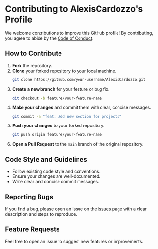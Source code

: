 # Contributing to AlexisCardozzo's Profile

We welcome contributions to improve this GitHub profile! By contributing, you agree to abide by the [Code of Conduct](CODE_OF_CONDUCT.md).

## How to Contribute

1.  **Fork** the repository.
2.  **Clone** your forked repository to your local machine.
    ```bash
    git clone https://github.com/your-username/AlexisCardozzo.git
    ```
3.  **Create a new branch** for your feature or bug fix.
    ```bash
    git checkout -b feature/your-feature-name
    ```
4.  **Make your changes** and commit them with clear, concise messages.
    ```bash
    git commit -m "feat: Add new section for projects"
    ```
5.  **Push your changes** to your forked repository.
    ```bash
    git push origin feature/your-feature-name
    ```
6.  **Open a Pull Request** to the `main` branch of the original repository.

## Code Style and Guidelines

*   Follow existing code style and conventions.
*   Ensure your changes are well-documented.
*   Write clear and concise commit messages.

## Reporting Bugs

If you find a bug, please open an issue on the [Issues page](https://github.com/AlexisCardozzo/AlexisCardozzo/issues) with a clear description and steps to reproduce.

## Feature Requests

Feel free to open an issue to suggest new features or improvements.
